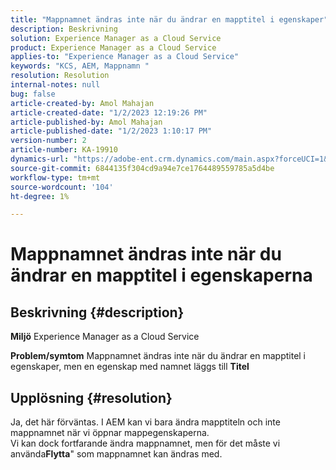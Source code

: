 ```yaml
---
title: "Mappnamnet ändras inte när du ändrar en mapptitel i egenskaper"
description: Beskrivning
solution: Experience Manager as a Cloud Service
product: Experience Manager as a Cloud Service
applies-to: "Experience Manager as a Cloud Service"
keywords: "KCS, AEM, Mappnamn "
resolution: Resolution
internal-notes: null
bug: false
article-created-by: Amol Mahajan
article-created-date: "1/2/2023 12:19:26 PM"
article-published-by: Amol Mahajan
article-published-date: "1/2/2023 1:10:17 PM"
version-number: 2
article-number: KA-19910
dynamics-url: "https://adobe-ent.crm.dynamics.com/main.aspx?forceUCI=1&pagetype=entityrecord&etn=knowledgearticle&id=e2e964ae-978a-ed11-81ac-6045bd006ce9"
source-git-commit: 6844135f304cd9a94e7ce1764489559785a5d4be
workflow-type: tm+mt
source-wordcount: '104'
ht-degree: 1%

---
```


# Mappnamnet ändras inte när du ändrar en mapptitel i egenskaperna

## Beskrivning {#description}

<b>Miljö</b>
Experience Manager as a Cloud Service


<b>Problem/symtom</b>
Mappnamnet ändras inte när du ändrar en mapptitel i egenskaper, men en egenskap med namnet läggs till <b>Titel</b>


## Upplösning {#resolution}

Ja, det här förväntas. I AEM kan vi bara ändra mapptiteln och inte mappnamnet när vi öppnar mappegenskaperna.<br>
Vi kan dock fortfarande ändra mappnamnet, men för det måste vi använda<b>Flytta</b>&quot; som mappnamnet kan ändras med.
